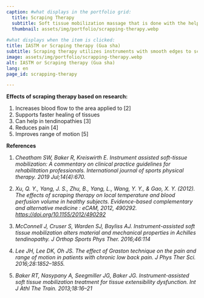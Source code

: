 ```yaml
---
caption: #what displays in the portfolio grid:
  title: Scraping Therapy
  subtitle: Soft tissue mobilization massage that is done with the help of a scraping tool to heal soft tissue injuries
  thumbnail: assets/img/portfolio/scrapping-therapy.webp
  
#what displays when the item is clicked:
title: IASTM or Scraping therapy (Gua sha)
subtitle: Scraping therapy utilizes instruments with smooth edges to scrape the skin until red blemishes occur. The aim of this intervention is to break down fascial restrictions and scar tissue that could have developed as a result of immobilization, surgery, or musculoskeletal strains and injuries.
image: assets/img/portfolio/scrapping-therapy.webp
alt: IASTM or Scraping therapy (Gua sha)
lang: en
page_id: scrapping-therapy

---
```

**Effects of scraping therapy based on research:**
1. Increases blood flow to the area applied to [2]
2. Supports faster healing of tissues
3. Can help in tendinopathies [3]
4. Reduces pain [4]
5. Improves range of motion [5]

 
**References**
1. *Cheatham SW, Baker R, Kreiswirth E. Instrument assisted soft-tissue mobilization: A commentary on clinical practice guidelines for rehabilitation professionals. International journal of sports physical therapy. 2019 Jul;14(4):670.*

2. *Xu, Q. Y., Yang, J. S., Zhu, B., Yang, L., Wang, Y. Y., & Gao, X. Y. (2012). The effects of scraping therapy on local temperature and blood perfusion volume in healthy subjects. Evidence-based complementary and alternative medicine : eCAM, 2012, 490292. https://doi.org/10.1155/2012/490292*

3. *McConnell J, Cruser S, Warden SJ, Bayliss AJ. Instrument-assisted soft tissue mobilization alters material and mechanical properties in Achilles tendinopathy. J Orthop Sports Phys Ther. 2016;46:114*

4. *Lee JH, Lee DK, Oh JS. The effect of Graston technique on the pain and range of motion in patients with chronic low back pain. J Phys Ther Sci. 2016;28:1852–1855.*

5. *Baker RT, Nasypany A, Seegmiller JG, Baker JG. Instrument-assisted soft tissue mobilization treatment for tissue extensibility dysfunction. Int J Athl The Train. 2013;18:16–21*

